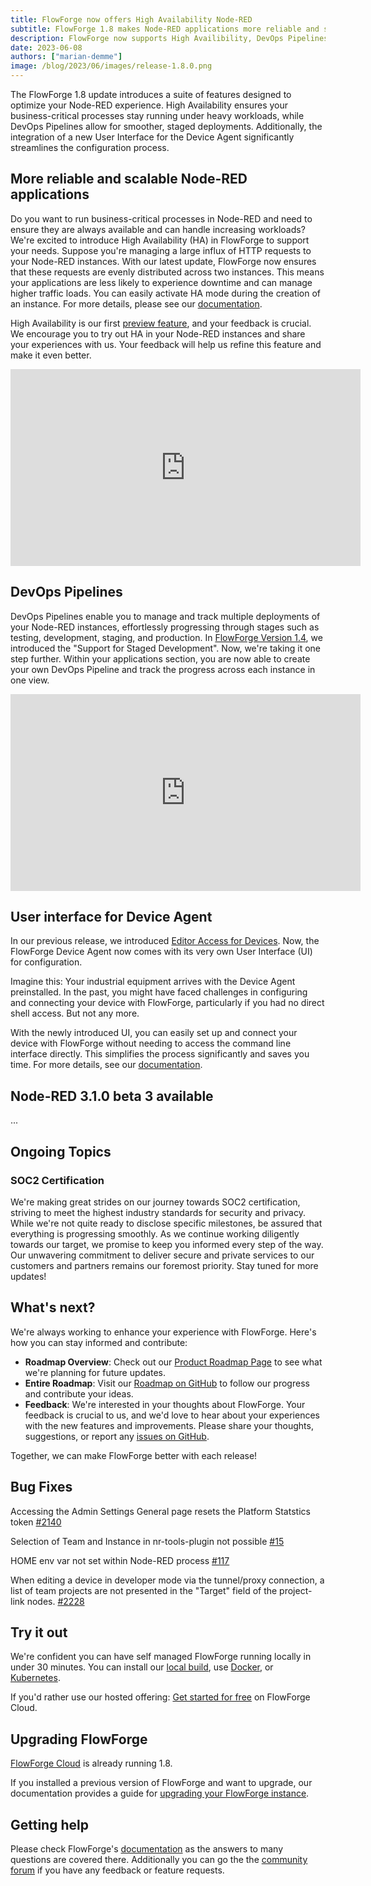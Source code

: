 ```yaml
---
title: FlowForge now offers High Availability Node-RED
subtitle: FlowForge 1.8 makes Node-RED applications more reliable and scalable, plus more streamline deployment pipelines.
description: FlowForge now supports High Availibility, DevOps Pipelines and more
date: 2023-06-08 
authors: ["marian-demme"]
image: /blog/2023/06/images/release-1.8.0.png
---
```


The FlowForge 1.8 update introduces a suite of features designed to optimize your Node-RED experience. High Availability ensures your business-critical processes stay running under heavy workloads, while DevOps Pipelines allow for smoother, staged deployments. Additionally, the integration of a new User Interface for the Device Agent significantly streamlines the configuration process.

<!--more-->

## More reliable and scalable Node-RED applications
Do you want to run business-critical processes in Node-RED and need to ensure they are always available and can handle increasing workloads? We're excited to introduce High Availability (HA) in FlowForge to support your needs. Suppose you're managing a large influx of HTTP requests to your Node-RED instances. With our latest update, FlowForge now ensures that these requests are evenly distributed across two instances. This means your applications are less likely to experience downtime and can manage higher traffic loads. You can easily activate HA mode during the creation of an instance. For more details, please see our [documentation](https://flowforge.com/docs/user/).

High Availability is our first [preview feature](https://flowforge.com/handbook/product/versioning/#preview-features), and your feedback is crucial. We encourage you to try out HA in your Node-RED instances and share your experiences with us. Your feedback will help us refine this feature and make it even better.

<iframe width="560" height="315" src="https://www.youtube.com/embed/zS6P3RR86vE" title="YouTube video player" frameborder="0" allow="accelerometer; autoplay; clipboard-write; encrypted-media; gyroscope; picture-in-picture" allowfullscreen></iframe>

## DevOps Pipelines

DevOps Pipelines enable you to manage and track multiple deployments of your Node-RED instances, effortlessly progressing through stages such as testing, development, staging, and production. In [FlowForge Version 1.4](../../02/flowforge-1-4-0-released),  we introduced the "Support for Staged Development". Now, we're taking it one step further. Within your applications section, you are now able to create your own DevOps Pipeline and track the progress across each instance in one view.

<iframe width="560" height="315" src="https://www.youtube.com/embed/S--viuPhrS8" title="YouTube video player" frameborder="0" allow="accelerometer; autoplay; clipboard-write; encrypted-media; gyroscope; picture-in-picture" allowfullscreen></iframe>

## User interface for Device Agent

In our previous release, we introduced [Editor Access for Devices](../../05/flowforge-1-7-released). Now, the FlowForge Device Agent now comes with its very own User Interface (UI) for configuration.

Imagine this: Your industrial equipment arrives with the Device Agent preinstalled. In the past, you might have faced challenges in configuring and connecting your device with FlowForge, particularly if you had no direct shell access. But not any more.

With the newly introduced UI, you can easily set up and connect your device with FlowForge without needing to access the command line interface directly. This simplifies the process significantly and saves you time. For more details, see our [documentation](https://flowforge.com/docs/user/devices/).

## Node-RED 3.1.0 beta 3 available
...

## Ongoing Topics

### SOC2 Certification

We're making great strides on our journey towards SOC2 certification, striving to meet the highest industry standards for security and privacy. While we're not quite ready to disclose specific milestones, be assured that everything is progressing smoothly. As we continue working diligently towards our target, we promise to keep you informed every step of the way. Our unwavering commitment to deliver secure and private services to our customers and partners remains our foremost priority. Stay tuned for more updates!

## What's next?

We're always working to enhance your experience with FlowForge. Here's how you can stay informed and contribute:

- **Roadmap Overview**: Check out our [Product Roadmap Page](https://flowforge.com/product/roadmap/) to see what we're planning for future updates.
- **Entire Roadmap**: Visit our [Roadmap on GitHub](https://github.com/orgs/flowforge/projects/5) to follow our progress and contribute your ideas.
- **Feedback**: We're interested in your thoughts about FlowForge. Your feedback is crucial to us, and we'd love to hear about your experiences with the new features and improvements. Please share your thoughts, suggestions, or report any [issues on GitHub](https://github.com/flowforge/flowforge/issues/new/choose). 

Together, we can make FlowForge better with each release!

## Bug Fixes

Accessing the Admin Settings General page resets the Platform Statstics token [#2140](https://github.com/flowforge/flowforge/issues/2140)

Selection of Team and Instance in nr-tools-plugin not possible [#15](https://github.com/flowforge/flowforge-nr-tools-plugin/issues/15)

HOME env var not set within Node-RED process [#117](https://github.com/flowforge/flowforge-nr-launcher/issues/117)

When editing a device in developer mode via the tunnel/proxy connection, a list of team projects are not presented in the "Target" field of the project-link nodes. [#2228](https://github.com/flowforge/flowforge/issues/2228)

## Try it out

We're confident you can have self managed FlowForge running locally in under 30 minutes.
You can install our [local build](https://flowforge.com/docs/install/local/), use [Docker](https://flowforge.com/docs/install/docker/), or [Kubernetes](https://flowforge.com/docs/install/kubernetes/).

If you'd rather use our hosted offering: [Get started for free](https://app.flowforge.com/account/create) on FlowForge Cloud.

## Upgrading FlowForge

[FlowForge Cloud](https://app.flowforge.com) is already running 1.8.

If you installed a previous version of FlowForge and want to upgrade, our documentation provides a
guide for [upgrading your FlowForge instance](https://flowforge.com/docs/upgrade/).

## Getting help

Please check FlowForge's [documentation](https://flowforge.com/docs/) as the answers to many questions are covered there. Additionally you can go the the [community forum](https://community.flowforge.com) if you have
any feedback or feature requests.
